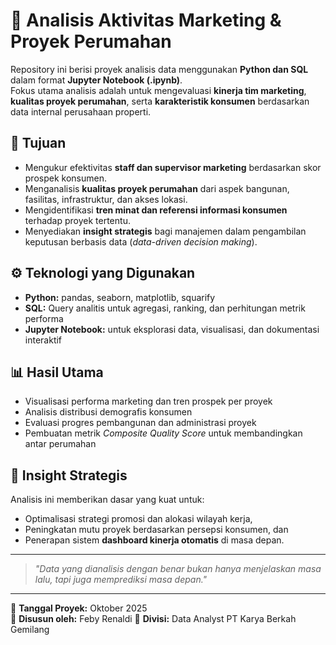 # 🏡 Analisis Aktivitas Marketing & Proyek Perumahan

Repository ini berisi proyek analisis data menggunakan **Python dan SQL** dalam format **Jupyter Notebook (.ipynb)**.  
Fokus utama analisis adalah untuk mengevaluasi **kinerja tim marketing**, **kualitas proyek perumahan**, serta **karakteristik konsumen** berdasarkan data internal perusahaan properti.

## 🎯 Tujuan
- Mengukur efektivitas **staff dan supervisor marketing** berdasarkan skor prospek konsumen.  
- Menganalisis **kualitas proyek perumahan** dari aspek bangunan, fasilitas, infrastruktur, dan akses lokasi.  
- Mengidentifikasi **tren minat dan referensi informasi konsumen** terhadap proyek tertentu.  
- Menyediakan **insight strategis** bagi manajemen dalam pengambilan keputusan berbasis data (*data-driven decision making*).

## ⚙️ Teknologi yang Digunakan
- **Python:** pandas, seaborn, matplotlib, squarify  
- **SQL:** Query analitis untuk agregasi, ranking, dan perhitungan metrik performa  
- **Jupyter Notebook:** untuk eksplorasi data, visualisasi, dan dokumentasi interaktif  

## 📊 Hasil Utama
- Visualisasi performa marketing dan tren prospek per proyek  
- Analisis distribusi demografis konsumen  
- Evaluasi progres pembangunan dan administrasi proyek  
- Pembuatan metrik *Composite Quality Score* untuk membandingkan antar perumahan  

## 🧠 Insight Strategis
Analisis ini memberikan dasar yang kuat untuk:
- Optimalisasi strategi promosi dan alokasi wilayah kerja,  
- Peningkatan mutu proyek berdasarkan persepsi konsumen, dan  
- Penerapan sistem **dashboard kinerja otomatis** di masa depan.

---

> *"Data yang dianalisis dengan benar bukan hanya menjelaskan masa lalu, tapi juga memprediksi masa depan."*

---

📅 **Tanggal Proyek:** Oktober 2025  
👤 **Disusun oleh:** Feby Renaldi
🏢 **Divisi:** Data Analyst PT Karya Berkah Gemilang
